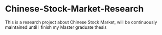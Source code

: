 # Chinese-Stock-Market-Research
This is a research project about Chinese Stock Market, will be continuously maintained until I finish my Master graduate thesis
